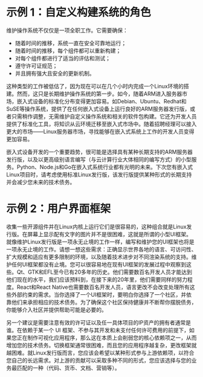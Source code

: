 # 示例 1：自定义构建系统的角色

维护操作系统不仅仅是一项全职工作。它需要确保：

- 随着时间的推移，系统一直在安全可靠地运行；
- 随着时间的推移，每个组件都可以重新构建；
- 对每个组件都进行了适当的评估和测试；
- 遵守许可证规范；
- 并且拥有强大且安全的更新机制。

这种类型的工作被低估了，因为现在可以在几个小时内完成一个Linux环境的搭建。然而，这只是长期维护操作系统的第一步。如今，随着ARM进入服务器市场，嵌入式设备的标准化分布变得更加容易。如Debian、Ubuntu、Redhat和SuSE等操作系统，提供了在任何嵌入式设备上运行良好的ARM服务器发行版，或者只需稍作调整，无需维护自定义操作系统和相关的软件包构建。它还为开发人员提供了标准化工具，将知识从云环境迁移至嵌入式市场中。随着招聘经理可以接入更大的市场——Linux服务器市场，寻找能够在嵌入式系统上工作的开发人员变得更加容易。 

嵌入式设备开发的一个重要趋势，很可能是选择具有某种长期支持的ARM服务器发行版，以及以更高级别语言编写（与云计算行业大体相同的编写方式）的小型服务。Python、Node.js和Go在嵌入式系统行业都有光明的未来。下次您有嵌入式Linux项目时，请考虑使用标准Linux发行版，该发行版提供某种形式的长期支持并会减少您未来的技术债务。

# 示例 2：用户界面框架

收集一些开源组件并在Linux内核上运行它们是很容易的，这种组合就是Linux发行版。在屏幕上显示配有文字的图片并不是很困难，这就是所谓的小型UI框架。就像维护Linux发行版是一项永无止境的工作一样，编写和维护您的UI框架也将是一项永无止境的工作。请想一想这些需求：正确显示世界各地的语言、可访问性、扩大规模和适应有更多限制的环境，以及随着技术进步对不同渲染系统的支持。维护任何UI框架都没有止境。您可以很容易地在现有UI框架的发展过程中观察到这些。Qt、GTK和EFL至今已有20多年的历史。他们需要数百名开发人员才能达到他们现在的水平，我们应该预料到，在接下来的20年里，他们需要同样的努力程度。React和React Native也需要数百名开发人员，语言更改不会改变处理所有这些外部约束的需求。当你选择了一个UI框架时，要明白你选择了一个社区，并依靠他们来承担相应的技术债务。为了确保这个社区保持健康并不断帮你摆脱债务，你能够介入社区并提供帮助可能是必要的。 

另一个建议是需要注意有效的许可证以及任一具体项目的IP资产的拥有者通常是谁。在依赖于某一个 UI 框架、不参与其开发和未支付任何许可费用的前提下，如果您正在制作可视化应用程序，那么这在本质上会削弱您的核心依赖项之一，从而增加您的技术债务。切换框架通常很困难，而且您的应用程序越复杂，更改框架就越困难。就Linux发行版而言，您应该会希望以某种形式参与上游依赖项，以符合您自己的长远需求。对上游的贡献可以采取多种不同的形式，您应该选择与您的业务最匹配的一种（代码、货币、文档、营销等）。
